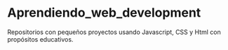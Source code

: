 # Aprendiendo_web_development

Repositorios con pequeños proyectos usando Javascript, CSS y Html con propósitos educativos.

